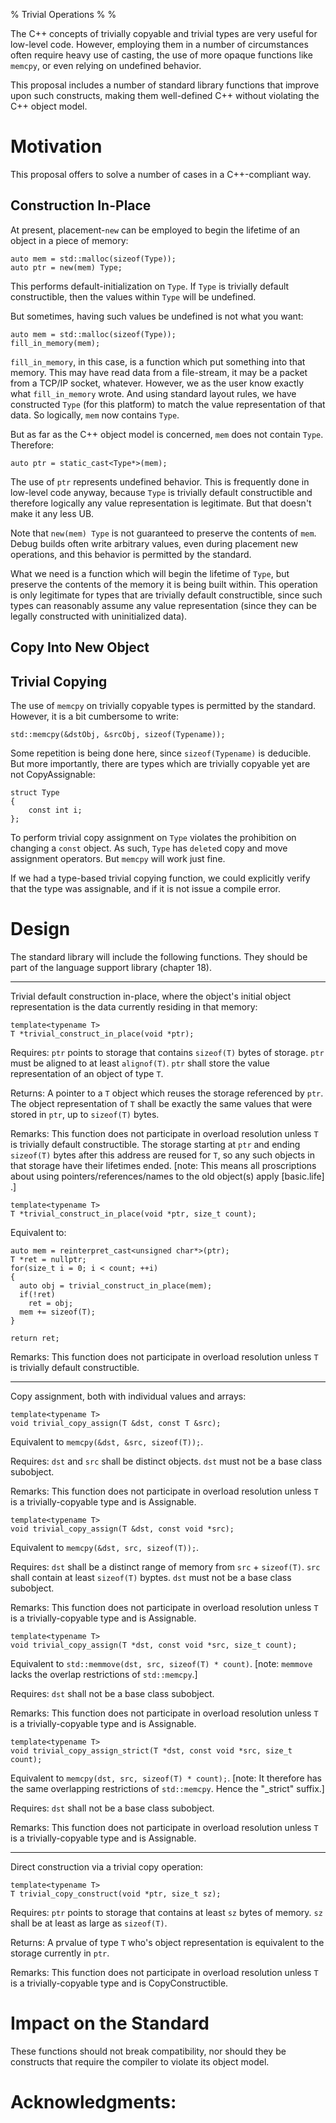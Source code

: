 % Trivial Operations
%
%

The C++ concepts of trivially copyable and trivial types are very useful for low-level code. However, employing them in a number of circumstances often require heavy use of casting, the use of more opaque functions like `memcpy`, or even relying on undefined behavior.

This proposal includes a number of standard library functions that improve upon such constructs, making them well-defined C++ without violating the C++ object model.

# Motivation

This proposal offers to solve a number of cases in a C++-compliant way.

## Construction In-Place

At present, placement-`new` can be employed to begin the lifetime of an object in a piece of memory:

````
auto mem = std::malloc(sizeof(Type));
auto ptr = new(mem) Type;
````

This performs default-initialization on `Type`. If `Type` is trivially default constructible, then the values within `Type` will be undefined.

But sometimes, having such values be undefined is not what you want:

````
auto mem = std::malloc(sizeof(Type));
fill_in_memory(mem);
````

`fill_in_memory`, in this case, is a function which put something into that memory. This may have read data from a file-stream, it may be a packet from a TCP/IP socket, whatever. However, we as the user know exactly what `fill_in_memory` wrote. And using standard layout rules, we have constructed `Type` (for this platform) to match the value representation of that data. So logically, `mem` now contains `Type`.

But as far as the C++ object model is concerned, `mem` does not contain `Type`. Therefore:

````
auto ptr = static_cast<Type*>(mem);
````

The use of `ptr` represents undefined behavior. This is frequently done in low-level code anyway, because `Type` is trivially default constructible and therefore logically any value representation is legitimate. But that doesn't make it any less UB.

Note that `new(mem) Type` is not guaranteed to preserve the contents of `mem`. Debug builds often write arbitrary values, even during placement new operations, and this behavior is permitted by the standard.

What we need is a function which will begin the lifetime of `Type`, but preserve the contents of the memory it is being built within. This operation is only legitimate for types that are trivially default constructible, since such types can reasonably assume any value representation (since they can be legally constructed with uninitialized data).

## Copy Into New Object



## Trivial Copying

The use of `memcpy` on trivially copyable types is permitted by the standard. However, it is a bit cumbersome to write:

````
std::memcpy(&dstObj, &srcObj, sizeof(Typename));
````

Some repetition is being done here, since `sizeof(Typename)` is deducible. But more importantly, there are types which are trivially copyable yet are not CopyAssignable:

````
struct Type
{
	const int i;
};
````

To perform trivial copy assignment on `Type` violates the prohibition on changing a `const` object. As such, `Type` has `delete`d copy and move assignment operators. But `memcpy` will work just fine.

If we had a type-based trivial copying function, we could explicitly verify that the type was assignable, and if it is not issue a compile error.

# Design

The standard library will include the following functions. They should be part of the language support library (chapter 18).


----

Trivial default construction in-place, where the object's initial object representation is the data currently residing in that memory:

````
template<typename T>
T *trivial_construct_in_place(void *ptr);
````

Requires: `ptr` points to storage that contains `sizeof(T)` bytes of storage. `ptr` must be aligned to at least `alignof(T)`. `ptr` shall store the value representation of an object of type `T`.

Returns: A pointer to a `T` object which reuses the storage referenced by `ptr`. The object representation of `T` shall be exactly the same values that were stored in `ptr`, up to `sizeof(T)` bytes.

Remarks: This function does not participate in overload resolution unless `T` is trivially default constructible. The storage starting at `ptr` and ending `sizeof(T)` bytes after this address are reused for `T`, so any such objects in that storage have their lifetimes ended. [note: This means all proscriptions about using pointers/references/names to the old object(s) apply [basic.life] .]

````
template<typename T>
T *trivial_construct_in_place(void *ptr, size_t count);
````

Equivalent to:

````
auto mem = reinterpret_cast<unsigned char*>(ptr);
T *ret = nullptr;
for(size_t i = 0; i < count; ++i)
{
  auto obj = trivial_construct_in_place(mem);
  if(!ret)
	ret = obj;
  mem += sizeof(T);
}

return ret;
````

Remarks: This function does not participate in overload resolution unless `T` is trivially default constructible.

----

Copy assignment, both with individual values and arrays:

````
template<typename T>
void trivial_copy_assign(T &dst, const T &src);
````

Equivalent to `memcpy(&dst, &src, sizeof(T));`.

Requires: `dst` and `src` shall be distinct objects. `dst` must not be a base class subobject.

Remarks: This function does not participate in overload resolution unless `T` is a trivially-copyable type and is Assignable.

````
template<typename T>
void trivial_copy_assign(T &dst, const void *src);
````

Equivalent to `memcpy(&dst, src, sizeof(T));`.

Requires: `dst` shall be a distinct range of memory from `src` + `sizeof(T)`. `src` shall contain at least `sizeof(T)` byptes. `dst` must not be a base class subobject.

Remarks: This function does not participate in overload resolution unless `T` is a trivially-copyable type and is Assignable.

````
template<typename T>
void trivial_copy_assign(T *dst, const void *src, size_t count);
````

Equivalent to `std::memmove(dst, src, sizeof(T) * count)`. [note: `memmove` lacks the overlap restrictions of `std::memcpy`.]

Requires: `dst` shall not be a base class subobject.

Remarks: This function does not participate in overload resolution unless `T` is a trivially-copyable type and is Assignable.

````
template<typename T>
void trivial_copy_assign_strict(T *dst, const void *src, size_t count);
````

Equivalent to `memcpy(dst, src, sizeof(T) * count);`. [note: It therefore has the same overlapping restrictions of `std::memcpy`. Hence the "_strict" suffix.]

Requires: `dst` shall not be a base class subobject.

Remarks: This function does not participate in overload resolution unless `T` is a trivially-copyable type and is Assignable.

----

Direct construction via a trivial copy operation:

````
template<typename T>
T trivial_copy_construct(void *ptr, size_t sz);
````

Requires: `ptr` points to storage that contains at least `sz` bytes of memory. `sz` shall be at least as large as `sizeof(T)`.

Returns: A prvalue of type `T` who's object representation is equivalent to the storage currently in `ptr`.

Remarks: This function does not participate in overload resolution unless `T` is a trivially-copyable type and is CopyConstructible.





# Impact on the Standard

These functions should not break compatibility, nor should they be constructs that require the compiler to violate its object model.



# Acknowledgments:


